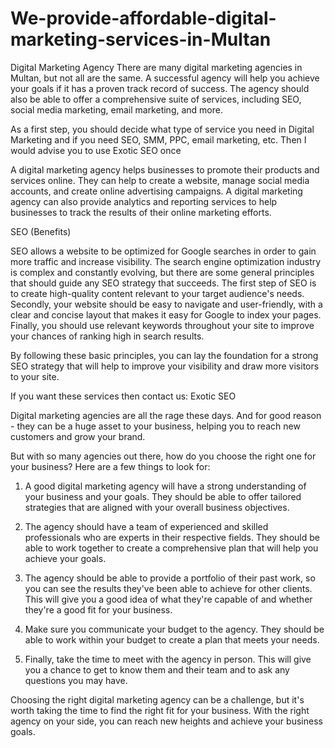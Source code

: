 # We-provide-affordable-digital-marketing-services-in-Multan
Digital Marketing Agency There are many digital marketing agencies in Multan, but not all are the same. A successful agency will help you achieve your goals if it has a proven track record of success. The agency should also be able to offer a comprehensive suite of services, including SEO, social media marketing, email marketing, and more.

As a first step, you should decide what type of service you need in Digital Marketing and if you need SEO, SMM, PPC, email marketing, etc. Then I would advise you to use Exotic SEO once

A digital marketing agency helps businesses to promote their products and services online. They can help to create a website, manage social media accounts, and create online advertising campaigns. A digital marketing agency can also provide analytics and reporting services to help businesses to track the results of their online marketing efforts.

SEO (Benefits)

SEO allows a website to be optimized for Google searches in order to gain more traffic and increase visibility. The search engine optimization industry is complex and constantly evolving, but there are some general principles that should guide any SEO strategy that succeeds.
The first step of SEO is to create high-quality content relevant to your target audience's needs. Secondly, your website should be easy to navigate and user-friendly, with a clear and concise layout that makes it easy for Google to index your pages. Finally, you should use relevant keywords throughout your site to improve your chances of ranking high in search results.

By following these basic principles, you can lay the foundation for a strong SEO strategy that will help to improve your visibility and draw more visitors to your site.
 
If you want these services then contact us: Exotic SEO 

Digital marketing agencies are all the rage these days. And for good reason - they can be a huge asset to your business, helping you to reach new customers and grow your brand.

But with so many agencies out there, how do you choose the right one for your business? Here are a few things to look for:

1. A good digital marketing agency will have a strong understanding of your business and your goals. They should be able to offer tailored strategies that are aligned with your overall business objectives.

2. The agency should have a team of experienced and skilled professionals who are experts in their respective fields. They should be able to work together to create a comprehensive plan that will help you achieve your goals.

3. The agency should be able to provide a portfolio of their past work, so you can see the results they've been able to achieve for other clients. This will give you a good idea of what they're capable of and whether they're a good fit for your business.

4. Make sure you communicate your budget to the agency. They should be able to work within your budget to create a plan that meets your needs.

5. Finally, take the time to meet with the agency in person. This will give you a chance to get to know them and their team and to ask any questions you may have.

Choosing the right digital marketing agency can be a challenge, but it's worth taking the time to find the right fit for your business. With the right agency on your side, you can reach new heights and achieve your business goals.

